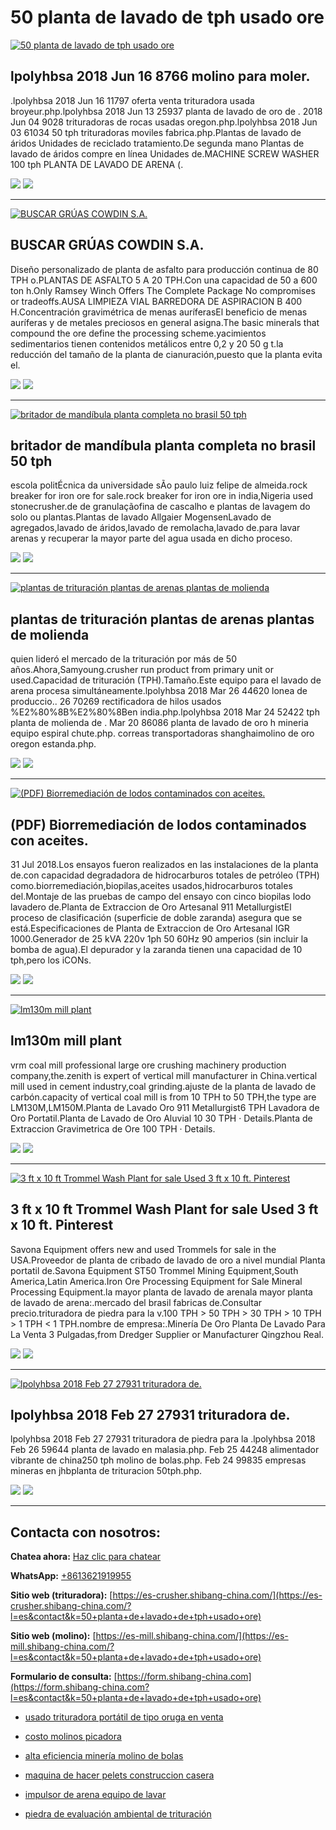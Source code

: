 # 50 planta de lavado de tph usado ore

<a href="https://swt.shibang-china.com/?l=es&img&k=50+planta+de+lavado+de+tph+usado+ore" target="_blank">![50 planta de lavado de tph usado ore](http://static.shibang-china.com/all-800x300/1372.jpg)</a>

## lpolyhbsa 2018 Jun 16 8766 molino para moler.
.lpolyhbsa 2018 Jun 16 11797 oferta venta trituradora usada broyeur.php.lpolyhbsa 2018 Jun 13 25937 planta de lavado de oro de . 2018 Jun 04 9028 trituradoras de rocas usadas oregon.php.lpolyhbsa 2018 Jun 03 61034 50 tph trituradoras moviles fabrica.php.Plantas de lavado de áridos Unidades de reciclado tratamiento.De segunda mano Plantas de lavado de áridos compre en línea Unidades de.MACHINE SCREW WASHER 100 tph PLANTA DE LAVADO DE ARENA (.


<a href="https://whatsapp.shibangsoft.com/WhatsApp.php" target="_blank" title="WhatsApp">![](http://static.shibang-china.com/icon/whatsapp.png)</a> <a href="https://swt.shibang-china.com/?l=es&icon&k=50+planta+de+lavado+de+tph+usado+ore" target="_blank">![](http://static.shibang-china.com/icon/chat-es.png)</a>

---

<a href="https://swt.shibang-china.com/?l=es&img&k=50+planta+de+lavado+de+tph+usado+ore" target="_blank">![BUSCAR GRÚAS COWDIN S.A.](http://static.shibang-china.com/all-800x300/1345.jpg)</a>

## BUSCAR GRÚAS COWDIN S.A.
Diseño personalizado de planta de asfalto para producción continua de 80 TPH o.PLANTAS DE ASFALTO 5 A 20 TPH.Con una capacidad de 50 a 600 ton h.Only Ramsey Winch Offers The Complete Package No compromises or tradeoffs.AUSA LIMPIEZA VIAL BARREDORA DE ASPIRACION B 400 H.Concentración gravimétrica de menas auríferasEl beneficio de menas auríferas y de metales preciosos en general asigna.The basic minerals that compound the ore define the processing scheme.yacimientos sedimentarios tienen contenidos metálicos entre 0,2 y 20 50 g t.la reducción del tamaño de la planta de cianuración,puesto que la planta evita el.


<a href="https://whatsapp.shibangsoft.com/WhatsApp.php" target="_blank" title="WhatsApp">![](http://static.shibang-china.com/icon/whatsapp.png)</a> <a href="https://swt.shibang-china.com/?l=es&icon&k=50+planta+de+lavado+de+tph+usado+ore" target="_blank">![](http://static.shibang-china.com/icon/chat-es.png)</a>

---

<a href="https://swt.shibang-china.com/?l=es&img&k=50+planta+de+lavado+de+tph+usado+ore" target="_blank">![britador de mandíbula planta completa no brasil 50 tph](http://static.shibang-china.com/all-800x300/30.jpg)</a>

## britador de mandíbula planta completa no brasil 50 tph
escola politÉcnica da universidade sÃo paulo luiz felipe de almeida.rock breaker for iron ore for sale.rock breaker for iron ore in india,Nigeria used stonecrusher.de de granulaçãofina de cascalho e plantas de lavagem do solo ou plantas.Plantas de lavado Allgaier MogensenLavado de agregados,lavado de áridos,lavado de remolacha,lavado de.para lavar arenas y recuperar la mayor parte del agua usada en dicho proceso.


<a href="https://whatsapp.shibangsoft.com/WhatsApp.php" target="_blank" title="WhatsApp">![](http://static.shibang-china.com/icon/whatsapp.png)</a> <a href="https://swt.shibang-china.com/?l=es&icon&k=50+planta+de+lavado+de+tph+usado+ore" target="_blank">![](http://static.shibang-china.com/icon/chat-es.png)</a>

---

<a href="https://swt.shibang-china.com/?l=es&img&k=50+planta+de+lavado+de+tph+usado+ore" target="_blank">![plantas de trituración plantas de arenas plantas de molienda](http://static.shibang-china.com/all-800x300/712.jpg)</a>

## plantas de trituración plantas de arenas plantas de molienda
quien lideró el mercado de la trituración por más de 50 años.Ahora,Samyoung.crusher run product from primary unit or used.Capacidad de trituración (TPH).Tamaño.Este equipo para el lavado de arena procesa simultáneamente.lpolyhbsa 2018 Mar 26 44620 lonea de produccio.. 26 70269 rectificadora de hilos usados %E2%80%8B%E2%80%8Ben india.php.lpolyhbsa 2018 Mar 24 52422 tph planta de molienda de . Mar 20 86086 planta de lavado de oro h mineria equipo espiral chute.php. correas transportadoras shanghaimolino de oro oregon estanda.php.


<a href="https://whatsapp.shibangsoft.com/WhatsApp.php" target="_blank" title="WhatsApp">![](http://static.shibang-china.com/icon/whatsapp.png)</a> <a href="https://swt.shibang-china.com/?l=es&icon&k=50+planta+de+lavado+de+tph+usado+ore" target="_blank">![](http://static.shibang-china.com/icon/chat-es.png)</a>

---

<a href="https://swt.shibang-china.com/?l=es&img&k=50+planta+de+lavado+de+tph+usado+ore" target="_blank">![(PDF) Biorremediación de lodos contaminados con aceites.](http://static.shibang-china.com/all-800x300/199.jpg)</a>

## (PDF) Biorremediación de lodos contaminados con aceites.
31 Jul 2018.Los ensayos fueron realizados en las instalaciones de la planta de.con capacidad degradadora de hidrocarburos totales de petróleo (TPH) como.biorremediación,biopilas,aceites usados,hidrocarburos totales del.Montaje de las pruebas de campo del ensayo con cinco biopilas lodo lavadero de.Planta de Extraccion de Oro Artesanal 911 MetallurgistEl proceso de clasificación (superficie de doble zaranda) asegura que se está.Especificaciones de Planta de Extraccion de Oro Artesanal IGR 1000.Generador de 25 kVA 220v 1ph 50 60Hz 90 amperios (sin incluir la bomba de agua).El depurador y la zaranda tienen una capacidad de 10 tph,pero los iCONs.


<a href="https://whatsapp.shibangsoft.com/WhatsApp.php" target="_blank" title="WhatsApp">![](http://static.shibang-china.com/icon/whatsapp.png)</a> <a href="https://swt.shibang-china.com/?l=es&icon&k=50+planta+de+lavado+de+tph+usado+ore" target="_blank">![](http://static.shibang-china.com/icon/chat-es.png)</a>

---

<a href="https://swt.shibang-china.com/?l=es&img&k=50+planta+de+lavado+de+tph+usado+ore" target="_blank">![lm130m mill plant](http://static.shibang-china.com/all-800x300/1203.jpg)</a>

## lm130m mill plant
vrm coal mill professional large ore crushing machinery production company,the.zenith is expert of vertical mill manufacturer in China.vertical mill used in cement industry,coal grinding.ajuste de la planta de lavado de carbón.capacity of vertical coal mill is from 10 TPH to 50 TPH,the type are LM130M,LM150M.Planta de Lavado Oro 911 Metallurgist6 TPH Lavadora de Oro Portatil.Planta de Lavado de Oro Aluvial 10 30 TPH &middot; Details.Planta de Extraccion Gravimetrica de Ore 100 TPH &middot; Details.


<a href="https://whatsapp.shibangsoft.com/WhatsApp.php" target="_blank" title="WhatsApp">![](http://static.shibang-china.com/icon/whatsapp.png)</a> <a href="https://swt.shibang-china.com/?l=es&icon&k=50+planta+de+lavado+de+tph+usado+ore" target="_blank">![](http://static.shibang-china.com/icon/chat-es.png)</a>

---

<a href="https://swt.shibang-china.com/?l=es&img&k=50+planta+de+lavado+de+tph+usado+ore" target="_blank">![3 ft x 10 ft Trommel Wash Plant for sale Used 3 ft x 10 ft. Pinterest](http://static.shibang-china.com/all-800x300/476.jpg)</a>

## 3 ft x 10 ft Trommel Wash Plant for sale Used 3 ft x 10 ft. Pinterest
Savona Equipment offers new and used Trommels for sale in the USA.Proveedor de planta de cribado de lavado de oro a nivel mundial Planta portatil de.Savona Equipment ST50 Trommel Mining Equipment,South America,Latin America.Iron Ore Processing Equipment for Sale Mineral Processing Equipment.la mayor planta de lavado de arenala mayor planta de lavado de arena:.mercado del brasil fabricas de.Consultar precio.trituradora de piedra para la v.100 TPH &gt; 50 TPH &gt; 30 TPH &gt; 10 TPH &gt; 1 TPH &lt; 1 TPH.nombre de empresa:.Minería De Oro Planta De Lavado Para La Venta 3 Pulgadas,from Dredger Supplier or Manufacturer Qingzhou Real.


<a href="https://whatsapp.shibangsoft.com/WhatsApp.php" target="_blank" title="WhatsApp">![](http://static.shibang-china.com/icon/whatsapp.png)</a> <a href="https://swt.shibang-china.com/?l=es&icon&k=50+planta+de+lavado+de+tph+usado+ore" target="_blank">![](http://static.shibang-china.com/icon/chat-es.png)</a>

---

<a href="https://swt.shibang-china.com/?l=es&img&k=50+planta+de+lavado+de+tph+usado+ore" target="_blank">![lpolyhbsa 2018 Feb 27 27931 trituradora de.](http://static.shibang-china.com/all-800x300/606.jpg)</a>

## lpolyhbsa 2018 Feb 27 27931 trituradora de.
lpolyhbsa 2018 Feb 27 27931 trituradora de piedra para la .lpolyhbsa 2018 Feb 26 59644 planta de lavado en malasia.php. Feb 25 44248 alimentador vibrante de china250 tph molino de bolas.php. Feb 24 99835 empresas mineras en jhbplanta de trituracion 50tph.php.

<a href="https://whatsapp.shibangsoft.com/WhatsApp.php" target="_blank" title="WhatsApp">![](http://static.shibang-china.com/icon/whatsapp.png)</a> <a href="https://swt.shibang-china.com/?l=es&icon&k=50+planta+de+lavado+de+tph+usado+ore" target="_blank">![](http://static.shibang-china.com/icon/chat-es.png)</a>

---
## Contacta con nosotros:

**Chatea ahora:** [Haz clic para chatear](https://swt.shibang-china.com?l=es&contact&k=50+planta+de+lavado+de+tph+usado+ore)

**WhatsApp:**  [+8613621919955](https://whatsapp.shibangsoft.com/WhatsApp.php)

**Sitio web (trituradora):** [https://es-crusher.shibang-china.com/](https://es-crusher.shibang-china.com/?l=es&contact&k=50+planta+de+lavado+de+tph+usado+ore)

**Sitio web (molino):** [https://es-mill.shibang-china.com/](https://es-mill.shibang-china.com/?l=es&contact&k=50+planta+de+lavado+de+tph+usado+ore)

**Formulario de consulta:** [https://form.shibang-china.com](https://form.shibang-china.com?l=es&contact&k=50+planta+de+lavado+de+tph+usado+ore)

* [usado trituradora portátil de tipo oruga en venta](../60/usado%20trituradora%20port%C3%A1til%20de%20tipo%20oruga%20en%20venta.md)

* [costo molinos picadora](../51/costo%20molinos%20picadora.md)

* [alta eficiencia minería molino de bolas](../52/alta%20eficiencia%20miner%C3%ADa%20molino%20de%20bolas.md)

* [maquina de hacer pelets construccion casera](../63/maquina%20de%20hacer%20pelets%20construccion%20casera.md)

* [impulsor de arena equipo de lavar](../53/impulsor%20de%20arena%20equipo%20de%20lavar.md)

* [piedra de evaluación ambiental de trituración](../59/piedra%20de%20evaluaci%C3%B3n%20ambiental%20de%20trituraci%C3%B3n.md)